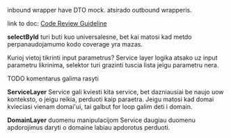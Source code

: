 inbound wrapper have DTO mock.
atsirado outbound wrapperis.

link to doc: [Code Review Guideline](https://docs.google.com/document/d/1VMZQANN56XOgVFjBbz3OSrnD3MoyYkMQDHDoq-j9N8I/edit?tab=t.0#heading=h.6945m9hdu5bq)

**selectById**
turi buti kuo universalesne, bet kai matosi kad metdo perpanaudojamumo kodo coverage yra mazas.

Kurioj vietoj tikrinti input parametrus?
Service layer logika atsako uz input parametru likrinima, selektor turi grazinti tuscia lista jeigu parametru nera.

TODO komentarus galima rasyti

**ServiceLayer**
Service gali kviesti kita service, bet dazniausiai be naujo uow konteksto, o jeigu reikia, perduoti kaip paraetra.
Jeigu matosi kad domai kvieciasi vienam domai'ui, tai galbut for loop galim deti i domain.

**DomainLayer** duomenu manipulacijom
Service daugiau duomenu apdorojimus daryti o domaine labiau apdorotus perduoti.
